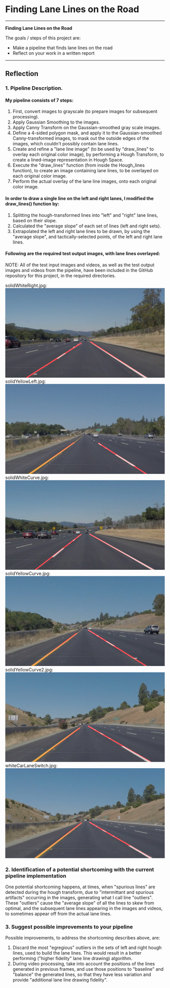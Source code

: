 # **Finding Lane Lines on the Road** 

---

**Finding Lane Lines on the Road**

The goals / steps of this project are:
* Make a pipeline that finds lane lines on the road
* Reflect on your work in a written report

---

## Reflection

### 1. Pipeline Description.

#### My pipeline consists of 7 steps:
 1) First, convert images to grayscale (to prepare images for subsequent processing).
 2) Apply Gaussian Smoothing to the images.
 3) Apply Canny Transform on the Gaussian-smoothed gray scale images.
 4) Define a 4-sided polygon mask, and apply it to the Gaussian-smoothed Canny-transformed images,
    to mask out the outside edges of the images, which couldn't possibly contain lane lines.
 5) Create and refine a "lane line image" (to be used by "draw_lines" to overlay each original color image),
    by performing a Hough Transform, to create a lined-image representation in Hough Space. 
 6) Execute the "draw_lines" function (from inside the Hough_lines function),
    to create an image containing lane lines, to be overlayed on each original color image.
 7) Perform the actual overlay of the lane line images, onto each original color image.
 
#### In order to draw a single line on the left and right lanes, I modified the draw_lines() function by:
 1) Splitting the hough-transformed lines into "left" and "right" lane lines, based on their slope.
 2) Calculated the "average slope" of each set of lines (left and right sets).
 3) Extrapolated the left and right lane lines to be drawn, by using the "average slope",
    and tactically-selected points, of the left and right lane lines.

#### Following are the required test output images, with lane lines overlayed: 

NOTE: All of the test input images and videos, as well as the test output images and videos from the pipeline,
have been included in the GitHub repository for this project, in the required directories.

solidWhiteRight.jpg:
![solidWhiteRight.jpg](./test_images_output/solidWhiteRight.jpg)
solidYellowLeft.jpg:
![solidYellowleft.jpg](./test_images_output/solidYellowleft.jpg)
solidWhiteCurve.jpg:
![solidWhiteCurve.jpg](./test_images_output/solidWhiteCurve.jpg)
solidYellowCurve.jpg:
![solidYellowCurve.jpg](./test_images_output/solidYellowCurve.jpg)
solidYellowCurve2.jpg:
![solidYellowCurve2.jpg](./test_images_output/solidYellowCurve2.jpg)
whiteCarLaneSwitch.jpg:
![whiteCarLaneSwitch.jpg](./test_images_output/whiteCarLaneSwitch.jpg)

### 2. Identification of a potential shortcoming with the current pipeline implementation

One potential shortcoming happens, at times, when "spurious lines" are detected during the hough transform,
due to "intermittant and spurious artifacts" occurring in the images, generating what I call line "outliers".
These "outliers" cause the "average slope" of all the lines to skew from optimal, and the subsequent
lane lines appearing in the images and videos, to sometimes appear off from the actual lane lines. 


### 3. Suggest possible improvements to your pipeline

Possible improvements, to address the shortcoming describes above, are:
  1) Discard the most "egregious" outliers in the sets of left and right hough lines, used to build the lane lines.
     This would result in a better performing ("higher fidelity" lane line drawing) algorithm.
  2) During video processing, take into account the positions of the lines generated in previous frames, and use
     those positions to "baseline" and "balance" the generated lines, so that they have less variation and provide
     "additional lane line drawing fidelity".
